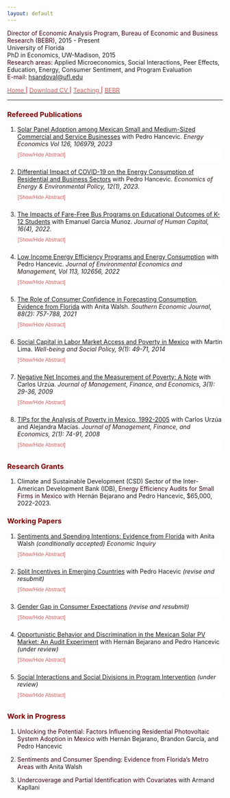 ```yaml
---
layout: default
---
```


<span style="color: #3F000F"> Director of Economic Analysis Program, Bureau of Economic and Business Research (BEBR), </span>  2015 - Present  
University of Florida  
PhD in Economics, UW-Madison, 2015  
<span style="color: #3F000F"> Research areas: </span> Applied Microeconomics, Social Interactions, Peer Effects, Education, Energy, Consumer Sentiment, and Program Evaluation  
<span style="color: #3F000F"> E-mail: </span> [hsandoval@ufl.edu](mailto:hsandoval@ufl.edu) 

[<span style="color: IndianRed"> Home </span>](index.html) <span style="color: #A70D2A"> &#124; </span> <a href="https://hhsandoval.github.io/CVHHSG.pdf" target="_blank"> <span style="color: IndianRed"> Download CV </span> </a> <span style="color: #A70D2A"> &#124; </span> [<span style="color: IndianRed"> Teaching </span>](teaching.html) <span style="color: #A70D2A"> &#124; </span> [<span style="color: IndianRed"> BEBR </span>](bebr.html)

* * *

### <span style="color: maroon"> Refereed Publications </span>

<style>
.block {
  display: block;
  width: 100%;
  border: none;
  background-color: white;
  color: IndianRed;
  padding: 10px 1px;
  font-size: 12px;
  cursor: pointer;
  text-align: left;
}
.block:hover {
  background-color: #ddd;
  color: IndianRed;
}
</style>

<script>
function myFunction(myDIV) {
  var x = document.getElementById(myDIV);
  if (x.style.display === "none") {
    x.style.display = "block";
  } else {
    x.style.display = "none";
  }
}
</script>




1. [Solar Panel Adoption among Mexican Small and Medium-Sized Commercial and Service Businesses](https://doi.org/10.1016/j.eneco.2023.106979) 
  with Pedro Hancevic. *<span style="color: #2B1B17"> Energy Economics </span> Vol 126, 106979, 2023* <button class="block" onclick="myFunction('paper8');"> [Show/Hide Abstract] </button>   
   <div id="paper8" style="display:none;"> <p style="font-size:90%;"> <b>Abstract:</b> We analyze the determinants of adoption of distributed solar photovoltaic systems, focusing on small and medium-sized commercial and service firms. We use monthly billing data that are perfectly matched with data from a novel survey that gathers information on electricity consumption, stock of electric equipment, and a rich set of firm characteristics in the Metropolitan Area of Aguascalientes, Mexico. Using an econometric model, we find evidence that a set of explanatory variables such as business characteristics, the economic sector, ownership status, stock and usage of equipment and appliances, presence of other solar technologies, and views about the use of renewable energy are important determinants of the probability of adoption of solar panel systems. Furthermore, using machine learning methods to identify the best predictors of solar adoption, we indirectly validate the theory-driven empirical model by assessing a large set of explanatory variables and selecting a subset of these variables. In addition, we investigate relevant cases where a priori solar panel adoption seems to be cost-effective but structural adoption barriers and adoption gaps might coexist for certain groups of electricity users. We also calculate the social cost savings and the avoided CO<sub>2</sub> emissions. Finally, based on our results, we provide several policy implications and recommendations.</p> </div>

2. [Differential Impact of COVID-19 on the Energy Consumption of Residential and Business Sectors](http://www.iaee.org/eeep/article/451) 
  with Pedro Hancevic. *<span style="color: #2B1B17"> Economics of Energy & Environmental Policy</span>, 12(1), 2023.* <button class="block" onclick="myFunction('paper1');"> [Show/Hide Abstract] </button>
   <div id="paper1" style="display:none;"> <p style="font-size:90%;"> <b>Abstract:</b> As a consequence of the COVID-19 pandemic, some patterns of energy consumption changed in the residential and non-residential sectors. This paper uses data from a local utility company in Florida to quantify the heterogeneous impacts of the pandemic on electricity and natural gas consumption across households from different income levels and across essential and non-essential businesses. We found significant increases in the average residential electricity consumption during the lockdown and subsequent reopening phases, which translate into higher cost for households. We found that natural gas consumption dropped abruptly in the business sector and also important differences between the electricity consumption of essential and non-essential businesses, with the former consuming more and the latter less electricity.</p> </div>

3. [The Impacts of Fare-Free Bus Programs on Educational Outcomes of K-12 Students](https://www.journals.uchicago.edu/doi/10.1086/721376) 
  with Emanuel Garcia Munoz. *<span style="color: #2B1B17"> Journal of Human Capital</span>, 16(4), 2022.* <button class="block" onclick="myFunction('paper2');"> [Show/Hide Abstract] </button>   
   <div id="paper2" style="display:none;"> <p style="font-size:90%;"> <b>Abstract:</b> With the increasing difficulty in providing student transportation, school districts have increased their collaboration with public transit providers to offer access to public transportation through free or reduced-fare programs. One such program was implemented in Florida, allowing any K-12 student in Leon County to ride the bus for free at any time to any destination. This paper applies the synthetic control method to estimate the impact of this program on school attendance and chronic absenteeism. Surprisingly, our results show negative impacts on both attendance and absenteeism outcomes, highlighting the potential unintended consequences of programs with no restriction on student ridership.</p> </div>

4. [Low Income Energy Efficiency Programs and Energy Consumption](https://doi.org/10.1016/j.jeem.2022.102656) 
  with Pedro Hancevic. *<span style="color: #2B1B17"> Journal of Environmental Economics and Management</span>, Vol 113, 102656, 2022* <button class="block" onclick="myFunction('paper3');"> [Show/Hide Abstract] </button>   
   <div id="paper3" style="display:none;"> <p style="font-size:90%;"> <b>Abstract:</b> Low-income energy efficiency programs have become a major component of cities' energy policy, with 49 out of 51 largest metropolitan areas in the U.S. offering one. This paper uses data from Gainesville Regional Utility to quantify the impacts of the housing investment done by its Low-income Energy Efficiency Program Plus (LEEP Plus) on energy consumption. Our results show that LEEP Plus does not affect natural gas consumption but reduces electricity consumption by approximately 7%, with greater savings occurring in the summer and winter. The effect on electricity consumption is significant to a variety of robustness checks and remains for at least 24 months after the completion of energy efficiency upgrades. We also measure some relevant heterogeneous effects, one of which is the breakdown of the air-conditioning-related investments, the main energy efficiency improvement under the LEEP Plus program. Finally, we evaluate the energy savings in monetary terms considering the private cost changes and the social cost changes. In both cases, the associated energy savings are not enough to offset the investment costs.</p> </div>
  
5. [The Role of Consumer Confidence in Forecasting Consumption, Evidence from Florida](https://doi.org/10.1002/soej.12528) 
  with Anita Walsh. *<span style="color: #2B1B17"> Southern Economic Journal</span>, 88(2): 757-788, 2021* <button class="block" onclick="myFunction('paper4');"> [Show/Hide Abstract] </button>   
   <div id="paper4" style="display:none;"> <p style="font-size:90%;"> <b>Abstract:</b> Consumers’ attitudes about the direction of the economy influence their decisions about discretionary purchases, saving, and investment. This paper uses data from Florida’s consumer sentiment index to study the role and accuracy of consumer confidence in forecasting consumption, as well as the mechanism behind such a relationship. Spending on durable goods tends to be more discretionary in nature and it is frequently done using credit, thus potentially more sensitive to changes in consumer attitudes. Our results indicate that the in-sample predictive power of the index and its questions is limited to predicting spending on durable goods, particularly, on autos. Furthermore, consumer confidence does not improve the out-of-sample forecast beyond the forecast from a baseline model, which considers economic fundamentals. Finally, the evidence shows that the relationship between shocks in consumer confidence and economic activity arises because confidence measures contain information about the state of the economy, thus rejecting animal spirits.</p> </div>

6. [Social Capital in Labor Market Access and Poverty in Mexico](http://biblioteca.ciess.org/adiss/r458/social_capital_in_labor_market_access_and_poverty_in_mexico) 
  with Martin Lima. *<span style="color: #2B1B17"> Well-being and Social Policy</span>, 9(1): 49-71, 2014* <button class="block" onclick="myFunction('paper5');"> [Show/Hide Abstract] </button>   
   <div id="paper5" style="display:none;"> <p style="font-size:90%;"> <b>Abstract:</b> Social capital, defined as the set of social networks that a person has in order to obtain benefits, is used by the population as a mechanism for providing resources, to cushion shocks in consumption and to obtain information on available employment opportunities. This study employs a logistic model to characterize the manner in which people access the labor market in Mexico through the use of their social networks (bonding social capital). It also takes poverty levels into account. A cycle in the use of social networks was observed in which job searches are initially conducted with the help of family, then friends and co-workers, and, lastly, neighbors. This cycle is robust in the case of the poor, who rely primarily on friends and co-workers to enter the labor market.</p> </div>

7. [Negative Net Incomes and the Measurement of Poverty: A Note](https://ideas.repec.org/a/ega/rafega/200903.html) 
  with Carlos Urzúa. *<span style="color: #2B1B17"> Journal of Management, Finance, and Economics</span>, 3(1): 29-36, 2009* <button class="block" onclick="myFunction('paper6');"> [Show/Hide Abstract] </button>   
   <div id="paper6" style="display:none;"> <p style="font-size:90%;"> <b>Abstract:</b> This note warns about the careless computation of poverty indexes when the welfare of each household is measured by its net income, since this can be negative. As is illustrated in the case of Mexico, even if only a handful of households report negative incomes, the resulting poverty aggregates, when they go beyond a mere headcount measure, can behave rather badly. The note ends with suggestions on how to deal with the problem.</p> </div>

8. [TIPs for the Analysis of Poverty in Mexico, 1992-2005](https://ideas.repec.org/a/ega/rafega/200806.html) 
  with Carlos Urzúa and Alejandra Macías. *<span style="color: #2B1B17"> Journal of Management, Finance, and Economics</span>, 2(1): 74-91, 2008* <button class="block" onclick="myFunction('paper7');"> [Show/Hide Abstract] </button>   
   <div id="paper7" style="display:none;"> <p style="font-size:90%;"> <b>Abstract:</b> This paper proposes some changes to the official methodology that is currently in use to measure the state of poverty in Mexico. Among other suggestions, it is recommended the use of bootstrapping to estimate confidence intervals for the poverty statistics, as well as the use of dominance analysis when making intertemporal comparisons. In particular, since poverty lines change over time, the paper proposes the use of TIP curves for that end. Using the eight surveys that were made during the period 1992-2005, the paper presents a large number of absolute poverty statistics and TIP curves, as well as comparisons among them.</p> </div>


### <span style="color: maroon"> Research Grants </span>


1. Climate and Sustainable Development (CSD) Sector of the Inter-American Development Bank (IDB), <span style="color: #3F000F"> Energy Efficiency Audits for Small Firms in Mexico </span> with Hernán Bejarano and Pedro Hancevic, $65,000, 2022-2023.


### <span style="color: maroon"> Working Papers </span>


1. [Sentiments and Spending Intentions: Evidence from Florida](https://hhsandoval.github.io/CSI2022.pdf) 
  with Anita Walsh *(conditionally accepted) <span style="color: #2B1B17"> Economic Inquiry</span>* <button class="block" onclick="myFunction('wpaper1');"> [Show/Hide Abstract] </button>   
   <div id="wpaper1" style="display:none;"> <p style="font-size:90%;"> <b>Abstract:</b> Consumer sentiment is considered an important leading indicator of changes in household spending. However, the overall empirical evidence of the causal relationship between sentiment and consumption is mixed and scarce. We address these gaps by employing data from the monthly Florida Consumer Attitude Survey, which captures party affiliation, consumer sentiment, and spending intentions at the individual level since 1991. We employ political partisanship around elections in which the governing party changed as an instrument for sentiment. Our results show that party affiliation is a strong instrument that has a positive and statistically significant effect on sentiment. Moreover, we find a statistically significant causal relationship between sentiment and spending intentions. This effect is sizable and robust across the presidential elections in our sample as well as to a variety of robustness checks. Finally, we provide evidence that spending intentions relate to actual spending, and show that spending increased more among counties with a larger share of Republican voters following the 2016 presidential election.</p> </div>

2. [Split Incentives in Emerging Countries](https://rednie.eco.unc.edu.ar/files/DT/242.pdf) 
  with Pedro Hacevic *(revise and resubmit)* <button class="block" onclick="myFunction('wpaper2');"> [Show/Hide Abstract] </button>   
   <div id="wpaper2" style="display:none;"> <p style="font-size:90%;"> <b>Abstract:</b> In this paper we provide empirical evidence of the energy-efficiency gap between homeowners and renters and quantify the magnitude of the split incentives problem in an emerging economy by studying Mexican households. Using micro-level data from the first National Survey on Energy Consumption in Private Homes (ENCEVI-2018) and a regression framework, we show that underinvestment problems occur in multiple categories of residential energy efficiency. Concretely, our results show that renters have significantly less insulation and energy-efficient equipment, that they tend to use some of their equipment more frequently, and that they pay higher utility bills than homeowners. In addition, renters are less aware of government programs that can reduce their energy expenditure and are also less likely to take advantage of them. Finally, a substantial reduction in carbon emissions could be achieved if renters were equally energy efficient as homeowners.</p> </div>

3. [Gender Gap in Consumer Expectations](https://hhsandoval.github.io/) 
  *(revise and resubmit)* <button class="block" onclick="myFunction('wpaper3');"> [Show/Hide Abstract] </button>  
   <div id="wpaper3" style="display:none;"> <p style="font-size:90%;"> <b>Abstract:</b>  This paper is the first to provide empirical evidence of persistent gender gaps in consumer expectations regarding personal finances and the performance of the U.S. economy. Using individual-level data from two independent yet comparable consumer attitudes surveys --one nationally representative of the U.S. and the other statewide representative of Florida-- this paper shows that women are significantly less likely than men to hold optimistic expectations about their personal financial situation and about U.S. business conditions over the next year and over the next five years. These gender expectation gaps, ranging from 5 to 8.5 percentage points, are highly significant even after controlling for respondent's socio-demographic characteristics, as well as survey-month and geographic location (including zip code) fixed effects. They are prevalent in both surveys and present since records are available more than four decades ago. Despite persisting over time, these gender differences tend to narrow during periods of economic hardship.</p> </div>

4. [Opportunistic Behavior and Discrimination in the Mexican Solar PV Market: An Audit Experiment](https://scioteca.caf.com/handle/123456789/2186) 
  with Hernán Bejarano and Pedro Hancevic *(under review)* <button class="block" onclick="myFunction('wpaper4');"> [Show/Hide Abstract] </button>  
   <div id="wpaper4" style="display:none;"> <p style="font-size:90%;"> <b>Abstract:</b> We conducted an audit experiment in which fictional households requested quotes for the purchase, installation, and interconnection of solar photovoltaic systems in four cities across Mexico. This allowed us to identify whether there was opportunistic behavior among local sellers and to quantify the extent of discrimination based on characteristics of residential users, such as gender, socioeconomic status, product knowledge, and access to external financing sources. The main findings indicate that women and customers with higher socioeconomic status not only face price discrimination but are also offered oversized systems. There is no evidence of such practices towards customers with prior product information or those who have secured external financing for the purchase.</p> </div>


5. [Social Interactions and Social Divisions in Program Intervention](https://hhsandoval.github.io/SI2022.pdf) 
  *(under review)* <button class="block" onclick="myFunction('wpaper5');"> [Show/Hide Abstract] </button>  
   <div id="wpaper5" style="display:none;"> <p style="font-size:90%;"> <b>Abstract:</b> Using micro-level data from the conditional cash transfer program Progresa in Mexico, this paper estimates a behavioral model of school attendance and social interactions to study how social divisions due to program targeting can affect the complementarities arising from social interactions as well as their subsequent effects on program outcomes. The qualitative evaluation of the program indicated that social divisions manifested between beneficiaries and non-beneficiaries as a result of the program’s targeting. However, the empirical evidence suggests that the distinction introduced by the program between beneficiaries and non-beneficiaries did not alter the endogenous-effects network and therefore the complementarities. The evidence is consistent with a positive spillover program effect on school attendance and an endogenous effect accounting for 25 percent of the overall treatment effect.</p> </div>


### <span style="color: maroon"> Work in Progress </span>

1. <span style="color: #3F000F"> Unlocking the Potential: Factors Influencing Residential Photovoltaic System Adoption in Mexico </span>
   with Hernán Bejarano, Brandon García, and Pedro Hancevic

2. <span style="color: #3F000F"> Sentiments and Consumer Spending: Evidence from Florida’s Metro Areas </span>
   with Anita Walsh

3. <span style="color: #3F000F"> Undercoverage and Partial Identification with Covariates </span>
   with Armand Kapllani   


